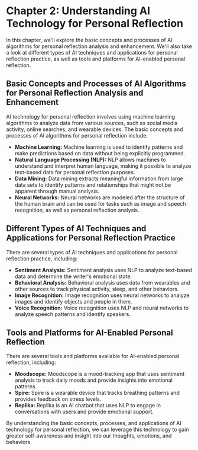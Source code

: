 Chapter 2: Understanding AI Technology for Personal Reflection
==============================================================

In this chapter, we'll explore the basic concepts and processes of AI algorithms for personal reflection analysis and enhancement. We'll also take a look at different types of AI techniques and applications for personal reflection practice, as well as tools and platforms for AI-enabled personal reflection.

Basic Concepts and Processes of AI Algorithms for Personal Reflection Analysis and Enhancement
----------------------------------------------------------------------------------------------

AI technology for personal reflection involves using machine learning algorithms to analyze data from various sources, such as social media activity, online searches, and wearable devices. The basic concepts and processes of AI algorithms for personal reflection include:

* **Machine Learning:** Machine learning is used to identify patterns and make predictions based on data without being explicitly programmed.
* **Natural Language Processing (NLP):** NLP allows machines to understand and interpret human language, making it possible to analyze text-based data for personal reflection purposes.
* **Data Mining:** Data mining extracts meaningful information from large data sets to identify patterns and relationships that might not be apparent through manual analysis.
* **Neural Networks:** Neural networks are modeled after the structure of the human brain and can be used for tasks such as image and speech recognition, as well as personal reflection analysis.

Different Types of AI Techniques and Applications for Personal Reflection Practice
----------------------------------------------------------------------------------

There are several types of AI techniques and applications for personal reflection practice, including:

* **Sentiment Analysis:** Sentiment analysis uses NLP to analyze text-based data and determine the writer's emotional state.
* **Behavioral Analysis:** Behavioral analysis uses data from wearables and other sources to track physical activity, sleep, and other behaviors.
* **Image Recognition:** Image recognition uses neural networks to analyze images and identify objects and people in them.
* **Voice Recognition:** Voice recognition uses NLP and neural networks to analyze speech patterns and identify speakers.

Tools and Platforms for AI-Enabled Personal Reflection
------------------------------------------------------

There are several tools and platforms available for AI-enabled personal reflection, including:

* **Moodscope:** Moodscope is a mood-tracking app that uses sentiment analysis to track daily moods and provide insights into emotional patterns.
* **Spire:** Spire is a wearable device that tracks breathing patterns and provides feedback on stress levels.
* **Replika:** Replika is an AI chatbot that uses NLP to engage in conversations with users and provide emotional support.

By understanding the basic concepts, processes, and applications of AI technology for personal reflection, we can leverage this technology to gain greater self-awareness and insight into our thoughts, emotions, and behaviors.
